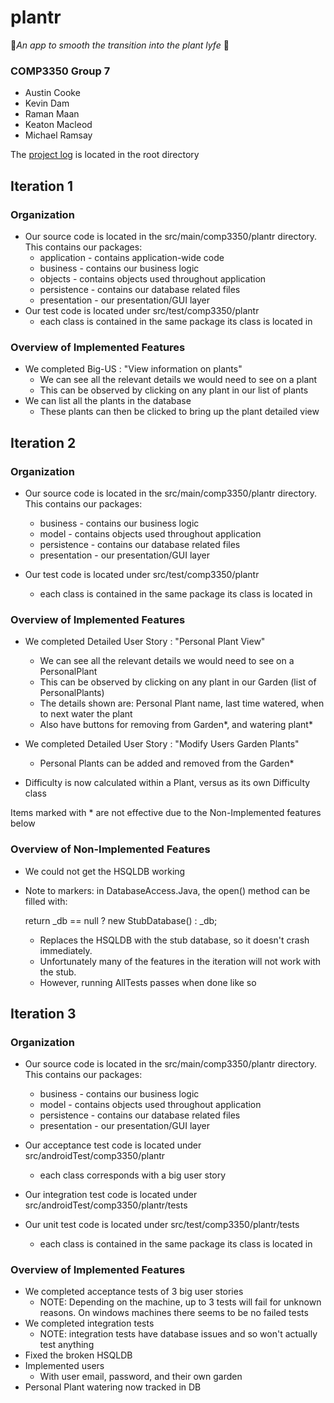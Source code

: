 # plantr 
:seedling:*An app to smooth the transition into the plant lyfe* :seedling:

### COMP3350 Group 7
+ Austin Cooke
+ Kevin Dam
+ Raman Maan
+ Keaton Macleod
+ Michael Ramsay

The [project log](group_log.md) is located in the root directory

## Iteration 1

### Organization
+ Our source code is located in the src/main/comp3350/plantr directory. This contains our packages: 
    + application - contains application-wide code
    + business - contains our business logic
    + objects - contains objects used throughout application
    + persistence - contains our database related files
    + presentation - our presentation/GUI layer
+ Our test code is located under src/test/comp3350/plantr
    + each class is contained in the same package its class is located in

### Overview of Implemented Features
+ We completed Big-US : "View information on plants"
    + We can see all the relevant details we would need to see on a plant
    + This can be observed by clicking on any plant in our list of plants
+ We can list all the plants in the database
    + These plants can then be clicked to bring up the plant detailed view
    
## Iteration 2

### Organization
+ Our source code is located in the src/main/comp3350/plantr directory. This contains our packages:     
    + business - contains our business logic
    + model - contains objects used throughout application
    + persistence - contains our database related files
    + presentation - our presentation/GUI layer   
    
+ Our test code is located under src/test/comp3350/plantr
    + each class is contained in the same package its class is located in

### Overview of Implemented Features
+ We completed Detailed User Story : "Personal Plant View"
    + We can see all the relevant details we would need to see on a PersonalPlant
    + This can be observed by clicking on any plant in our Garden (list of PersonalPlants)   
    + The details shown are: Personal Plant name, last time watered, when to next water the plant
    + Also have buttons for removing from Garden*, and watering plant*
+ We completed Detailed User Story : "Modify Users Garden Plants"
    + Personal Plants can be added and removed from the Garden*   

+ Difficulty is now calculated within a Plant, versus as its own Difficulty class

Items marked with * are not effective due to the Non-Implemented features below
    
### Overview of Non-Implemented Features
+ We could not get the HSQLDB working

+ Note to markers: in DatabaseAccess.Java, the open() method can be filled with: 

    return _db == null ? new StubDatabase() : _db;

    + Replaces the HSQLDB with the stub database, so it doesn't crash immediately. 
    + Unfortunately many of the features in the iteration will not work with the stub. 
    + However, running AllTests passes when done like so

## Iteration 3

### Organization
+ Our source code is located in the src/main/comp3350/plantr directory. This contains our packages:     
    + business - contains our business logic
    + model - contains objects used throughout application
    + persistence - contains our database related files
    + presentation - our presentation/GUI layer   
    
+ Our acceptance test code is located under src/androidTest/comp3350/plantr
    + each class corresponds with a big user story
+ Our integration test code is located under src/androidTest/comp3350/plantr/tests 
+ Our unit test code is located under src/test/comp3350/plantr/tests
    + each class is contained in the same package its class is located in


### Overview of Implemented Features
+ We completed acceptance tests of 3 big user stories
    + NOTE: Depending on the machine, up to 3 tests will fail for unknown reasons. On windows machines there seems to be no failed tests
+ We completed integration tests
    + NOTE: integration tests have database issues and so won't actually test anything
+ Fixed the broken HSQLDB  
+ Implemented users
    + With user email, password, and their own garden
+ Personal Plant watering now tracked in DB
